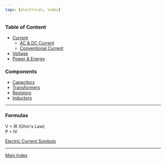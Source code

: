 ```yaml
---
tags: [electrical, index]
---
```


### Table of Content

* [Current](Current.md)
	* [AC & DC Current](AC%20&%20DC%20Current.md)
	* [Conventional Current](Conventional%20Current.md)
* [Voltage](Voltage.md)
* [Power & Energy](Power%20&%20Energy.md)

### Components

* [Capacitors](Components/Capacitors.md)
* [Transformers](Components/Transformers.md)
* [Resistors](Components/Resistors.md)
* [Inductors](Components/Inductors.md)

---

### Formulas

V = IR (Ohm's Law)  
P = IV

[Electric Current Symbols](https://www.electrical-symbols.com/electric-electronic-symbols/electric-current-symbols.htm)

---

[Main Index](../Main%20Index.md)
